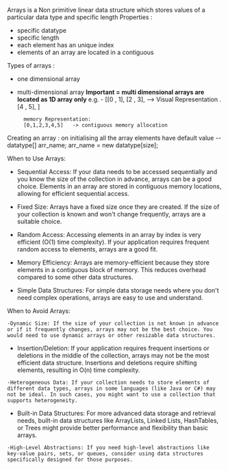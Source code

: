 Arrays is a Non primitive linear data structure which stores values of a particular  data type and specific length 
Properties : 
- specific datatype 
- specific length
- each element has an unique index 
- elements of an array are  located in a contiguous 

Types of arrays : 
- one dimensional array 
- multi-dimensional array
**Important = multi dimensional arrays are located as 1D array only**
e.g. - [[0 , 1],
        [2 ,  3], --> Visual Representation . 
        [4 ,  5],
        ]

        memory Representation: 
        [0,1,2,3,4,5]   -> contiguous memory allocation 

Creating an array : 
on initialising all the array elements have default value 
-- datatype[] arr_name;
   arr_name = new datatype[size];

When to Use Arrays:

   - Sequential Access: If your data needs to be accessed sequentially and you know the size of the collection in advance, arrays can be a good choice. Elements in an array are stored in contiguous memory locations, allowing for efficient sequential access.

  -  Fixed Size: Arrays have a fixed size once they are created. If the size of your collection is known and won't change frequently, arrays are a suitable choice.

  -  Random Access: Accessing elements in an array by index is very efficient (O(1) time complexity). If your application requires frequent random access to elements, arrays are a good fit.

 -   Memory Efficiency: Arrays are memory-efficient because they store elements in a contiguous block of memory. This reduces overhead compared to some other data structures.

   - Simple Data Structures: For simple data storage needs where you don't need complex operations, arrays are easy to use and understand.

When to Avoid Arrays:

    -Dynamic Size: If the size of your collection is not known in advance or if it frequently changes, arrays may not be the best choice. You would need to use dynamic arrays or other resizable data structures.

   - Insertion/Deletion: If your application requires frequent insertions or deletions in the middle of the collection, arrays may not be the most efficient data structure. Insertions and deletions require shifting elements, resulting in O(n) time complexity.

    -Heterogeneous Data: If your collection needs to store elements of different data types, arrays in some languages (like Java or C#) may not be ideal. In such cases, you might want to use a collection that supports heterogeneity.

   - Built-in Data Structures: For more advanced data storage and retrieval needs, built-in data structures like ArrayLists, Linked Lists, HashTables, or Trees might provide better performance and flexibility than basic arrays.

    -High-Level Abstractions: If you need high-level abstractions like key-value pairs, sets, or queues, consider using data structures specifically designed for those purposes.